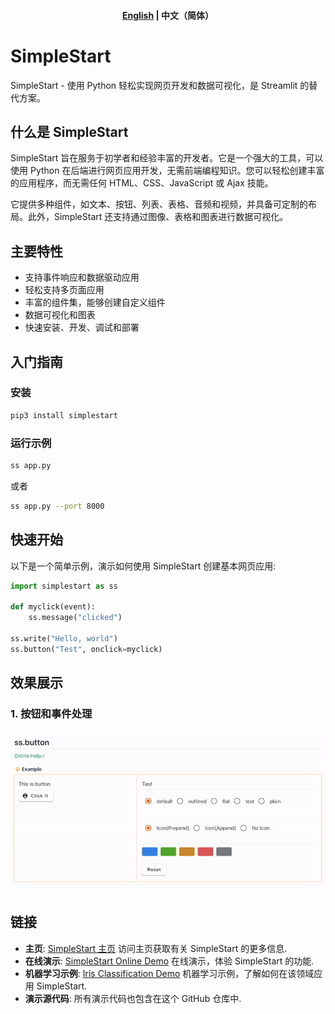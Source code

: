 <h4 align="center">
    <p>
        <a href="https://github.com/readever/simplestart/blob/main/README.md">English</a> |
        <b>中文（简体）</b>
    <p>
</h4>

# SimpleStart
SimpleStart - 使用 Python 轻松实现网页开发和数据可视化，是 Streamlit 的替代方案。

## 什么是 SimpleStart
SimpleStart 旨在服务于初学者和经验丰富的开发者。它是一个强大的工具，可以使用 Python 在后端进行网页应用开发，无需前端编程知识。您可以轻松创建丰富的应用程序，而无需任何 HTML、CSS、JavaScript 或 Ajax 技能。

它提供多种组件，如文本、按钮、列表、表格、音频和视频，并具备可定制的布局。此外，SimpleStart 还支持通过图像、表格和图表进行数据可视化。

## 主要特性

- 支持事件响应和数据驱动应用
- 轻松支持多页面应用
- 丰富的组件集，能够创建自定义组件
- 数据可视化和图表
- 快速安装、开发、调试和部署

## 入门指南

### 安装

```bash
pip3 install simplestart
```

### 运行示例
```bash
ss app.py
```
或者
```bash
ss app.py --port 8000
```

## 快速开始

以下是一个简单示例，演示如何使用 SimpleStart 创建基本网页应用:

```python
import simplestart as ss

def myclick(event):
    ss.message("clicked")

ss.write("Hello, world")
ss.button("Test", onclick=myclick)
```

## 效果展示

### 1. 按钮和事件处理
![按钮样式和事件处理](./resources/ezgif-button.gif)

## 链接

- **主页**: <a href="http://www.simplestart.cc/zh" rel="nofollow" target="_blank">SimpleStart 主页</a> 访问主页获取有关 SimpleStart 的更多信息.
- **在线演示**:  <a href="http://demo.simplestart.cc/demo01" rel="nofollow" target="_blank">SimpleStart Online Demo</a> 在线演示，体验 SimpleStart 的功能.
- **机器学习示例**:  <a href="http://demo.simplestart.cc/demo02" rel="nofollow" target="_blank">Iris Classification Demo</a> 机器学习示例，了解如何在该领域应用 SimpleStart.
- **演示源代码**: 所有演示代码也包含在这个 GitHub 仓库中.
